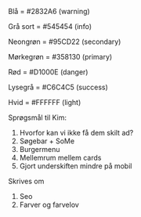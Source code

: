 Blå = #2832A6        (warning)

Grå sort = #545454   (info)

Neongrøn = #95CD22   (secondary)

Mørkegrøn = #358130  (primary)

Rød = #D1000E        (danger)

Lysegrå = #C6C4C5    (success)

Hvid = #FFFFFF       (light)


Sprøgsmål til Kim:

1. Hvorfor kan vi ikke få dem skilt ad?
2. Søgebar + SoMe
3. Burgermenu
4. Mellemrum mellem cards
5. Gjort underskiften mindre på mobil



Skrives om

1. Seo
2. Farver og farvelov